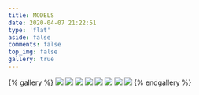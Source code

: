 ```yaml
---
title: MODELS
date: 2020-04-07 21:22:51
type: 'flat'
aside: false
comments: false
top_img: false
gallery: true
---
```

<div id='article-container'>

{% gallery %}
![](https://img-1253324855.cos.ap-chengdu.myqcloud.com/picgo/20210707161906.png)
![](https://img-1253324855.cos.ap-chengdu.myqcloud.com/picgo/20210707161842.png)
![](https://img-1253324855.cos.ap-chengdu.myqcloud.com/picgo/20210707161817.png)
![](https://img-1253324855.cos.ap-chengdu.myqcloud.com/picgo/20210707143351.png)
![](https://img-1253324855.cos.ap-chengdu.myqcloud.com/picgo/20210707154303.png)
![](https://img-1253324855.cos.ap-chengdu.myqcloud.com/picgo/20210707161217.png)
![](https://img-1253324855.cos.ap-chengdu.myqcloud.com/picgo/20210707155035.png)
![](https://img-1253324855.cos.ap-chengdu.myqcloud.com/picgo/20210707140121.png)
{% endgallery %}

<!-- <div id="unreal-bloom"></div> -->
</div>
